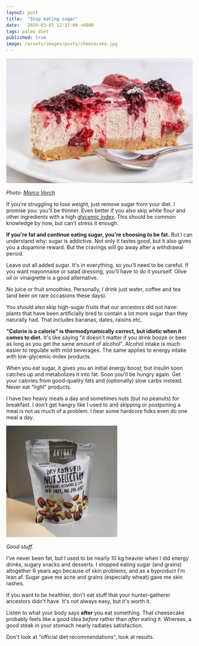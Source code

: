 ```yaml
---
layout: post
title:  "Stop eating sugar"
date:   2020-03-03 12:37:00 +0000
tags: paleo diet
published: true
image: /assets/images/posts/cheesecake.jpg
---
```


![Cheesecake](/assets/images/posts/cheesecake.jpg)

_Photo: [Marco Verch](https://foto.wuestenigel.com/cheesecake-with-blackberries-slice-on-the-plate/)_

If you're struggling to lose weight, just remove sugar from your diet. I promise you: you'll be thinner. Even better if you also skip white flour and other ingredients with a high [glycemic index](https://en.wikipedia.org/wiki/Glycemic_index). This should be common knowledge by now, but can't stress it enough.

**If you're fat and continue eating sugar, you're choosing to be fat.** But I can understand why: sugar is addictive. Not only it tastes good, but it also gives you a dopamine reward. But the cravings will go away after a withdrawal period.

Leave out all added sugar. It's in everything, so you'll need to be careful. If you want mayonnaise or salad dressing, you'll have to do it yourself. Olive oil or vinaigrette is a good alternative.

No juice or fruit smoothies. Personally, I drink just water, coffee and tea (and beer on rare occasions these days).

You should also skip high-sugar fruits that our ancestors did not have: plants that have been artificially bred to contain a lot more sugar than they naturally had. That includes bananas, dates, raisins etc.

**"Calorie is a calorie" is thermodynamically correct, but idiotic when it comes to diet.** It's like saying "it doesn't matter if you drink booze or beer as long as you get the same amount of alcohol". Alcohol intake is much easier to regulate with mild beverages. The same applies to energy intake with low-glycemic-index products.

When you eat sugar, it gives you an initial energy boost, but insulin soon catches up and metabolizes it into fat. Soon you'll be hungry again. Get your calories from good-quality fats and (optionally) slow carbs instead. Never eat "light" products.

I have two heavy meals a day and sometimes nuts (but no peanuts) for breakfast. I don't get hangry like I used to and skipping or postponing a meal is not as much of a problem. I hear some hardcore folks even do one meal a day.

<img src="/assets/images/posts/nuts.jpg" alt="Nuts" width="300"/>

_Good stuff._

I've never been fat, but I used to be nearly 10 kg heavier when I did energy drinks, sugary snacks and desserts. I stopped eating sugar (and grains) altogether 6 years ago because of skin problems, and as a byproduct I'm lean af. Sugar gave me acne and grains (especially wheat) gave me skin rashes.

If you want to be healthier, don't eat stuff that your hunter-gatherer ancestors didn't have. It's not always easy, but it's worth it.

Listen to what your body says **after** you eat something. That cheesecake probably feels like a good idea _before_ rather than _after_ eating it. Whereas, a good steak in your stomach nearly radiates satisfaction.

Don't look at "official diet recommendations", look at results.
